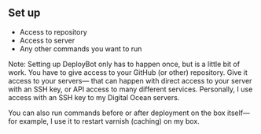 ## Set up

* Access to repository
* Access to server
* Any other commands you want to run

Note:
Setting up DeployBot only has to happen once, but is a little bit of work. You have to give access to your GitHub (or other) repository. Give it access to your servers— that can happen with direct access to your server with an SSH key, or API access to many different services. Personally, I use access with an SSH key to my Digital Ocean servers.

You can also run commands before or after deployment on the box itself— for example, I use it to restart varnish (caching) on my box.
